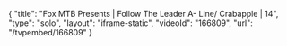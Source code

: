 {
    "title": "Fox MTB Presents | Follow The Leader A- Line\/ Crabapple | 14",
    "type": "solo",
    "layout": "iframe-static",
    "videoId": "166809",
    "url": "\/tvpembed\/166809"
}